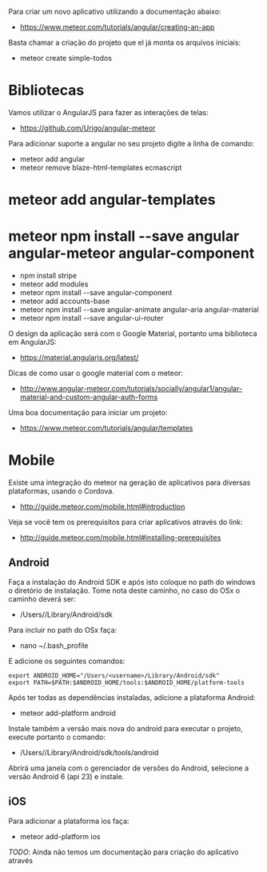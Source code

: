 Para criar um novo aplicativo utilizando a documentação abaixo:

* https://www.meteor.com/tutorials/angular/creating-an-app

Basta chamar a criação do projeto que el já monta os arquivos iniciais:

* meteor create simple-todos


# Bibliotecas

Vamos utilizar o AngularJS para fazer as interações de telas:

* https://github.com/Urigo/angular-meteor

Para adicionar suporte a angular no seu projeto digite a linha de comando:

* meteor add angular
* meteor remove blaze-html-templates ecmascript
# meteor add angular-templates
# meteor npm install --save angular angular-meteor angular-component
* npm install stripe
* meteor add modules
* meteor npm install --save angular-component
* meteor add accounts-base
* meteor npm install --save angular-animate angular-aria angular-material
* meteor npm install --save angular-ui-router

O design da aplicação será com o Google Material, portanto uma biblioteca em AngularJS:

* https://material.angularjs.org/latest/

Dicas de como usar o google material com o meteor:

* http://www.angular-meteor.com/tutorials/socially/angular1/angular-material-and-custom-angular-auth-forms



Uma boa documentação para iniciar um projeto:

* https://www.meteor.com/tutorials/angular/templates

# Mobile

Existe uma integração do meteor na geração de aplicativos para diversas plataformas, usando o Cordova.

* http://guide.meteor.com/mobile.html#introduction

Veja se você tem os prerequisitos para criar aplicativos através do link:

* http://guide.meteor.com/mobile.html#installing-prerequisites




## Android

Faça a instalação do Android SDK e após isto coloque no path do windows o diretório de instalação. Tome nota deste caminho, no caso do OSx o caminho deverá ser:

* /Users/<username>/Library/Android/sdk

Para incluir no path do OSx faça:

* nano ~/.bash_profile

E adicione os seguintes comandos:

```
export ANDROID_HOME="/Users/<username>/Library/Android/sdk"
export PATH=$PATH:$ANDROID_HOME/tools:$ANDROID_HOME/platform-tools
```

Após ter todas as dependências instaladas, adicione a plataforma Android:

* meteor add-platform android

Instale também a versão mais nova do android para executar o projeto, execute portanto o comando:

* /Users/<username>/Library/Android/sdk/tools/android

Abrirá uma janela com o gerenciador de versões do Android, selecione a versão Android 6 (api 23) e instale.


## iOS

Para adicionar a plataforma ios faça:

* meteor add-platform ios


*TODO*: Ainda não temos um documentação para criação do aplicativo através 